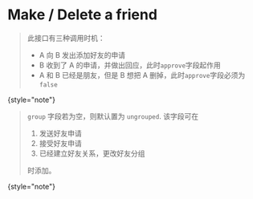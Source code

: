 # Make / Delete a friend

> 此接口有三种调用时机：
> - A 向 B 发出添加好友的申请
> - B 收到了 A 的申请，并做出回应，此时`approve`字段起作用
> - A 和 B 已经是朋友，但是 B 想把 A 删掉，此时`approve`字段必须为`false`
> 
{style="note"}

> `group` 字段若为空，则默认置为 `ungrouped`. 该字段可在
> 1. 发送好友申请
> 2. 接受好友申请
> 3. 已经建立好友关系，更改好友分组
> 
> 时添加。
> 
{style="note"}

<api-endpoint openapi-path="../cotalk.yaml" endpoint="/api/user/private/{user_id}/friends" method="PUT">
</api-endpoint>
